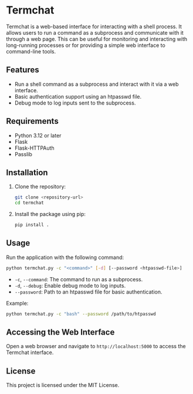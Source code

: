 # Termchat

Termchat is a web-based interface for interacting with a shell process. It allows users to run a command as a subprocess and communicate with it through a web page. This can be useful for monitoring and interacting with long-running processes or for providing a simple web interface to command-line tools.

## Features

- Run a shell command as a subprocess and interact with it via a web interface.
- Basic authentication support using an htpasswd file.
- Debug mode to log inputs sent to the subprocess.

## Requirements

- Python 3.12 or later
- Flask
- Flask-HTTPAuth
- Passlib

## Installation

1. Clone the repository:
   ```bash
   git clone <repository-url>
   cd termchat
   ```

2. Install the package using pip:
   ```bash
   pip install .
   ```

## Usage

Run the application with the following command:

```bash
python termchat.py -c "<command>" [-d] [--password <htpasswd-file>]
```

- `-c`, `--command`: The command to run as a subprocess.
- `-d`, `--debug`: Enable debug mode to log inputs.
- `--password`: Path to an htpasswd file for basic authentication.

Example:

```bash
python termchat.py -c "bash" --password /path/to/htpasswd
```

## Accessing the Web Interface

Open a web browser and navigate to `http://localhost:5000` to access the Termchat interface.

## License

This project is licensed under the MIT License.
